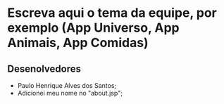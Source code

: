 # Escreva aqui o tema da equipe, por exemplo (App Universo, App Animais, App Comidas)

## Desenolvedores

- Paulo Henrique Alves dos Santos;
- Adicionei meu nome no "about.jsp";
